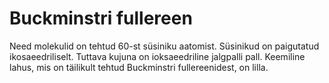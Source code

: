 # Buckminstri fullereen

Need molekulid on tehtud 60-st süsiniku aatomist. Süsinikud on paigutatud
ikosaeedriliselt. Tuttava kujuna on ioksaeedriline jalgpalli pall. Keemiline
lahus, mis on täilikult tehtud Buckminstri fullereenidest, on lilla.
